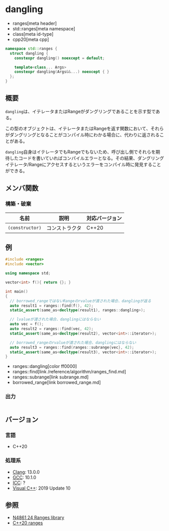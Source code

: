 # dangling
* ranges[meta header]
* std::ranges[meta namespace]
* class[meta id-type]
* cpp20[meta cpp]

```cpp
namespace std::ranges {
  struct dangling {
    constexpr dangling() noexcept = default;

    template<class... Args>
    constexpr dangling(Args&&...) noexcept { }
  };
}
```

## 概要

`dangling`は、イテレータまたはRangeがダングリングであることを示す型である。

この型のオブジェクトは、イテレータまたはRangeを返す関数において、それらがダングリングとなることがコンパイル時にわかる場合に、代わりに返されることがある。

`dangling`自身はイテレータでもRangeでもないため、呼び出し側でそれらを期待したコードを書いていればコンパイルエラーとなる。その結果、ダングリングイテレータ/Rangeにアクセスするというエラーをコンパイル時に発見することができる。

## メンバ関数
### 構築・破棄

| 名前            | 説明           | 対応バージョン |
|-----------------|----------------|----------------|
| `(constructor)` | コンストラクタ | C++20          |

## 例

```cpp example
#include <ranges>
#include <vector>

using namespace std;

vector<int> f(){ return {}; }

int main()
{
  // borrowed_rangeではないRangeのrvalueが渡された場合、danglingが返る
  auto result1 = ranges::find(f(), 42);
  static_assert(same_as<decltype(result1), ranges::dangling>);

  // lvalueが渡された場合、danglingにはならない
  auto vec = f();
  auto result2 = ranges::find(vec, 42);
  static_assert(same_as<decltype(result2), vector<int>::iterator>);

  // borrowed_rangeのrvalueが渡された場合、danglingにはならない
  auto result3 = ranges::find(ranges::subrange{vec}, 42);
  static_assert(same_as<decltype(result3), vector<int>::iterator>);
}
```
* ranges::dangling[color ff0000]
* ranges::find[link /reference/algorithm/ranges_find.md]
* ranges::subrange[link subrange.md]
* borrowed_range[link borrowed_range.md]

### 出力
```
```

## バージョン
### 言語
- C++20

### 処理系
- [Clang](/implementation.md#clang): 13.0.0
- [GCC](/implementation.md#gcc): 10.1.0
- [ICC](/implementation.md#icc): ?
- [Visual C++](/implementation.md#visual_cpp): 2019 Update 10

## 参照
- [N4861 24 Ranges library](https://timsong-cpp.github.io/cppwp/n4861/ranges)
- [C++20 ranges](https://techbookfest.org/product/5134506308665344)
